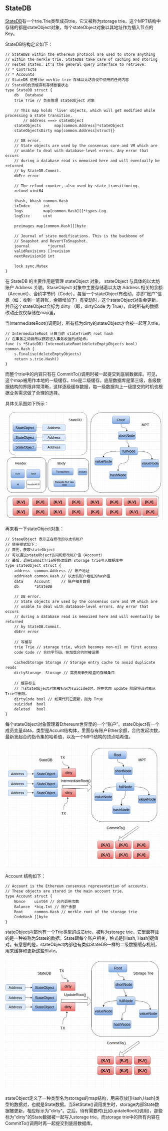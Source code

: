 ## StateDB

[StateDB](https://github.com/xianfeng92/go-ethereum/blob/master/core/state/statedb.go)有一个trie.Trie类型成员trie，它又被称为storage trie，这个MPT结构中存储的都是stateObject对象，每个stateObject对象以其地址作为插入节点的Key。

StateDB结构定义如下：
```
// StateDBs within the ethereum protocol are used to store anything
// within the merkle trie. StateDBs take care of caching and storing
// nested states. It's the general query interface to retrieve:
// * Contracts
// * Accounts
// StateDB 使用the merkle trie 存储以太坊协议中使用的任何内容
// StateDB负责缓存和存储嵌套状态
type StateDB struct {
	db   Database
	trie Trie // 负责管理 stateObject 对象

	// This map holds 'live' objects, which will get modified while processing a state transition.
        // Address ===> stateObject
	stateObjects      map[common.Address]*stateObject
	stateObjectsDirty map[common.Address]struct{}

	// DB error.
	// State objects are used by the consensus core and VM which are
	// unable to deal with database-level errors. Any error that occurs
	// during a database read is memoized here and will eventually be returned
	// by StateDB.Commit.
	dbErr error

	// The refund counter, also used by state transitioning.
	refund uint64

	thash, bhash common.Hash
	txIndex      int
	logs         map[common.Hash][]*types.Log
	logSize      uint

	preimages map[common.Hash][]byte

	// Journal of state modifications. This is the backbone of
	// Snapshot and RevertToSnapshot.
	journal        *journal
	validRevisions []revision
	nextRevisionId int

	lock sync.Mutex
}
```

在 StateDB 的主要作用是管理 stateObject 对象， stateObject 与具体的以太坊账户 Address 关联。StaseObject 对象中主要存储着以太坊 Address 相关的余额（Account）、合约字节码（Code）。每当一个stateObject有改动，亦即“账户”信息（如：收到一笔转账，余额增加了）有变动时，这个stateObject对象会更新，并且这个stateObject会标为 dirty （即，dirtyCode 为 True），此时所有的数据改动还仅仅存储在map里。

当IntermediateRoot()调用时，所有标为dirty的stateObject才会被一起写入trie。

```
// IntermediateRoot 计算当前 stateTrie的 root hash
// 在事务之间调用以获取进入事务收据的根哈希。
func (s *StateDB) IntermediateRoot(deleteEmptyObjects bool) common.Hash {
	s.Finalise(deleteEmptyObjects)
	return s.trie.Hash()
}
```

而整个trie中的内容只有在 CommitTo()调用时被一起提交到底层数据库。可见，这个map被用作本地的一级缓存，trie是二级缓存，底层数据库是第三级，各级数据结构的界限非常清晰，这样逐级缓存数据，每一级数据向上一级提交的时机也根据业务需求做了合理的选择。

具体关系图如下所示：

![](https://github.com/xianfeng92/ethereum-code-analysis/blob/master/images/EthDBStructure.png)


再来看一下stateObject对象：

```
// StaseObject 表示正在修改的以太坊帐户
// 使用模式如下：
// 首先，获取stateObject
// 可以通过stateObject访问和修改帐户值（Account）
// 最后，调用CommitTrie将修改后的 storage trie写入数据库中
type stateObject struct {
	address  common.Address // 账户地址
	addrHash common.Hash // 以太坊账户地址的hash值
	data     Account     // 账户相关数据
	db       *StateDB

	// DB error.
	// State objects are used by the consensus core and VM which are
	// unable to deal with database-level errors. Any error that occurs
	// during a database read is memoized here and will eventually be returned
	// by StateDB.Commit.
	dbErr error

	// 写缓存
	trie Trie // storage trie, which becomes non-nil on first access
	code Code // 合约字节码，在加载合约时被设置

	cachedStorage Storage // Storage entry cache to avoid duplicate reads
	dirtyStorage  Storage // 需要刷新到磁盘的存储条目

	// 缓存标志
	// 当stateObject对象被标记为suicided时，将在状态 update 阶段将该对象从Trie中删除。
	dirtyCode bool // 如果代码已更新，则为 True
	suicided  bool
	deleted   bool
}

```
每个stateObject对象管理着Ethereum世界里的一个“账户”。stateObject有一个成员变量data，类型是Accunt结构体，里面存有账户Ether余额，合约发起次数，最新发起合约指令集的哈希值，以及一个MPT结构的顶点哈希值。

![](https://github.com/xianfeng92/ethereum-code-analysis/blob/master/images/EthStateDB.png)

Account 结构如下：
```
// Account is the Ethereum consensus representation of accounts.
// These objects are stored in the main account trie.
type Account struct {
	Nonce    uint64 // 合约调用次数
	Balance  *big.Int // 账户余额
	Root     common.Hash // merkle root of the storage trie
	CodeHash []byte
}
```

stateObject内部也有一个Trie类型的成员trie，被称为storage trie，它里面存放的是一种被称为State的数据。State跟每个账户相关，格式是[Hash, Hash]键值对。有意思的是，stateObject内部也有类似StateDB一样的二级数据缓存机制，用来缓存和更新这些State。

![](https://github.com/xianfeng92/ethereum-code-analysis/blob/master/images/StateObject.png)

stateObject定义了一种类型名为storage的map结构，用来存放[]Hash,Hash]类型的数据对，也就是State数据。当SetState()调用发生时，storage内部State数据被更新，相应标示为"dirty"。之后，待有需要时(比如updateRoot()调用)，那些标为"dirty"的State数据被一起写入storage trie，而storage trie中的所有内容在CommitTo()调用时再一起提交到底层数据库。





















